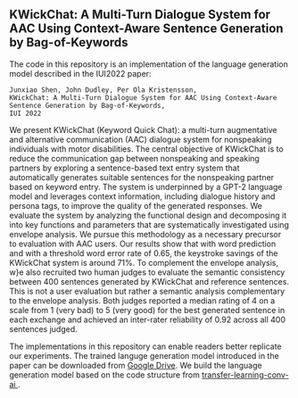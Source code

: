 ## KWickChat: A Multi-Turn Dialogue System for AAC Using Context-Aware Sentence Generation by Bag-of-Keywords
The code in this repository is an implementation of the language generation model described in the IUI2022 paper:

	Junxiao Shen, John Dudley, Per Ola Kristensson,
	KWickChat: A Multi-Turn Dialogue System for AAC Using Context-Aware Sentence Generation by Bag-of-Keywords, 
	IUI 2022
    
    
We present KWickChat (Keyword Quick Chat): a multi-turn augmentative and alternative communication (AAC) dialogue system for nonspeaking individuals with motor disabilities. 
The central objective of KWickChat is to reduce the communication gap between nonspeaking and speaking partners by exploring a sentence-based text entry system that automatically generates suitable sentences for the nonspeaking partner based on keyword entry. 
The system is underpinned by a GPT-2 language model and leverages context information, including dialogue history and persona tags, to improve the quality of the generated responses. We evaluate the system by analyzing the functional design and decomposing it into key functions and parameters that are systematically investigated using envelope analysis. 
We pursue this methodology as a necessary precursor to evaluation with AAC users.
Our results show that with word prediction and with a threshold word error rate of 0.65, the keystroke savings of the KWickChat system is around 71%. To complement the envelope analysis, w}e also recruited two human judges to evaluate the semantic consistency between 400 sentences generated by KWickChat and reference sentences. 
This is not a user evaluation but rather a semantic analysis complementary to the envelope analysis.
Both judges reported a median rating of 4 on a scale from 1 (very bad) to 5 (very good) for the best generated sentence in each exchange and achieved an inter-rater reliability of 0.92 across all 400 sentences judged.

The implementations in this repository can enable readers better replicate our experiments. The trained languge generation model introduced in the paper can be downloaded from <a href="https://drive.google.com/file/d/18UKpfjClRVClnZD590JIoaqb8AsJ4365/view?usp=sharing">Google Drive</a>.
We build the language generation model based on the code structure from <a href="https://github.com/huggingface/transfer-learning-conv-ai">transfer-learning-conv-ai
</a>.
